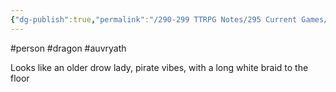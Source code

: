 ```yaml
---
{"dg-publish":true,"permalink":"/290-299 TTRPG Notes/295 Current Games/11 Weeping City/Wiki/Person/Idryth/"}
---
```



#person #dragon #auvryath 

 Looks like an older drow lady, pirate vibes, with a long white braid to the floor